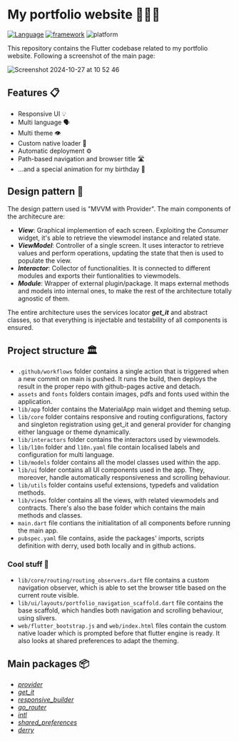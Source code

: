 # My portfolio website 🧑🏽‍💻

[![Language](https://img.shields.io/badge/language-dart-blue)](https://dart.dev/) [![framework](https://img.shields.io/badge/framework-flutter-9cf)](https://flutter.dev/) ![platform](https://img.shields.io/badge/platform-web-blue)

This repository contains the Flutter codebase related to my portfolio website. Following a screenshot of the main page:

![Screenshot 2024-10-27 at 10 52 46](https://github.com/user-attachments/assets/e2db447d-7a53-4ff8-bdf4-fbba2551bb28)


## Features 📋

* Responsive UI 💡
* Multi language 🗣️
* Multi theme 👁️
* Custom native loader 🔗
* Automatic deployment ⚙️
* Path-based navigation and browser title 🛣️
* ...and a special animation for my birthday 🎉

## Design pattern 🔎
The design pattern used is "MVVM with Provider". The main components of the architecure are:
* ***View***: Graphical implemention of each screen. Exploiting the *Consumer* widget, it's able to retrieve the viewmodel instance and related state.
* ***ViewModel***: Controller of a single screen. It uses interactor to retrieve values and perform operations, updating the state that then is used to populate the view.
* ***Interactor***: Collector of functionalities. It is connected to different modules and exports their funtionalities to viewmodels.
* ***Module***: Wrapper of external plugin/package. It maps external methods and models into internal ones, to make the rest of the architecture totally agnostic of them.

The entire architecture uses the services locator ***get_it*** and abstract classes, so that everything is injectable and testability of all components is ensured.

## Project structure 🏛️
* `.github/workflows` folder contains a single action that is triggered when a new commit on main is pushed. It runs the build, then deploys the result in the proper repo with github-pages active and detach.
* `assets` and `fonts` folders contain images, pdfs and fonts used within the application.
* `lib/app` folder contains the MaterialApp main widget and theming setup.
* `lib/core` folder contains responsive and routing configurations, factory and singleton registration using get_it and general provider for changing either language or theme dynamically.
* `lib/interactors` folder contains the interactors used by viewmodels.
* `lib/l10n` folder and `l10n.yaml` file contain localised labels and configuration for multi language.
* `lib/models` folder contains all the model classes used within the app.
* `lib/ui` folder contains all UI components used in the app. They, moreover, handle automatically responsiveness and scrolling behaviour.
* `lib/utils` folder contains useful extensions, typedefs and validation methods.
* `lib/views` folder contains all the views, with related viewmodels and contracts. There's also the base folder which contains the main methods and classes.
* `main.dart` file contians the initialitation of all components before running the main app.
* `pubspec.yaml` file contains, aside the packages' imports, scripts definition with derry, used both locally and in github actions.

### Cool stuff 💫
* `lib/core/routing/routing_observers.dart` file contains a custom navigation observer, which is able to set the browser title based on the current route visible.
* `lib/ui/layouts/portfolio_navigation_scaffold.dart` file contains the base scaffold, which handles both navigation and scrolling behaviour, using slivers.
* `web/flutter_bootstrap.js` and `web/index.html` files contain the custom native loader which is prompted before that flutter engine is ready. It also looks at shared preferences to adapt the theming.


## Main packages 📦
* *[provider](https://pub.dev/packages/provider)*
* *[get_it](https://pub.dev/packages/get_it)*
* *[responsive_builder](https://pub.dev/packages/responsive_builder)*
* *[go_router](https://pub.dev/packages/go_router)*
* *[intl](https://pub.dev/packages/intl)*
* *[shared_preferences](https://pub.dev/packages/shared_preferences)*
* *[derry](https://pub.dev/packages/derry)*
